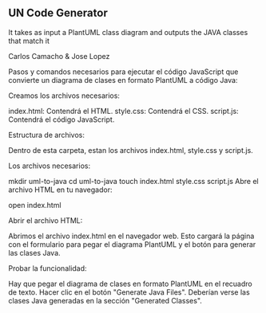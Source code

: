 ## UN Code Generator

It takes as input a PlantUML class diagram and outputs the JAVA classes that match it

Carlos Camacho & Jose Lopez

Pasos y comandos necesarios para ejecutar el código JavaScript que convierte un diagrama de clases en formato PlantUML a código Java:

Creamos los archivos necesarios:

index.html: Contendrá el HTML.
style.css: Contendrá el CSS.
script.js: Contendrá el código JavaScript.

Estructura de archivos:

Dentro de esta carpeta, estan los archivos index.html, style.css y script.js.

Los archivos necesarios:

mkdir uml-to-java
cd uml-to-java
touch index.html style.css script.js
Abre el archivo HTML en tu navegador:

open index.html

Abrir el archivo HTML:

Abrimos el archivo index.html en el navegador web. Esto cargará la página con el formulario para pegar el diagrama PlantUML y el botón para generar las clases Java.

Probar la funcionalidad:

Hay que pegar el diagrama de clases en formato PlantUML en el recuadro de texto.
Hacer clic en el botón "Generate Java Files".
Deberían verse las clases Java generadas en la sección "Generated Classes".

